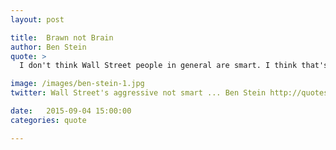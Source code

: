 ```yaml
---
layout: post

title:  Brawn not Brain
author: Ben Stein
quote: >
  I don't think Wall Street people in general are smart. I think that's one of the biggest myths in American lore. They're tough, aggressive, greedy, quick thinking but I don't think they're particularly smart at all.

image: /images/ben-stein-1.jpg
twitter: Wall Street's aggressive not smart ... Ben Stein http://quotes.stockflare.com/

date:   2015-09-04 15:00:00
categories: quote

---
```


